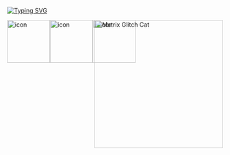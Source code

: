 [![Typing SVG](https://readme-typing-svg.demolab.com?font=Fira+Code&weight=700&size=22&duration=7000&pause=1000&color=29AA60&width=435&lines=Software+devoloper+of+the+future)](https://git.io/typing-svg)
<div style="position: relative;">
  <img align="right" src="https://media.giphy.com/media/wwg1suUiTbCY8H8vIA/giphy-downsized.gif" width="300" height="300" alt="Matrix Glitch Cat" style="position: absolute; top:0; right:0;">
  <div>
    <div style="display: flex; margin-top: 10px;">
      <img src="https://techstack-generator.vercel.app/csharp-icon.svg" alt="icon" width="100" height="100" />
      <img src="https://techstack-generator.vercel.app/python-icon.svg" alt="icon" width="100" height="100" />
      <img src="https://techstack-generator.vercel.app/github-icon.svg" alt="icon" width="100" height="100" />
    </div>
  </div>
</div>
